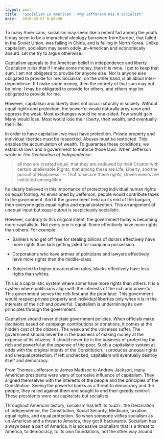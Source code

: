 ```yaml
---
layout: post
title:  "Socialism Is American : Why Jefferson Was A Socialist"
date:   2016-03-07 8:08:00
---
```


To many Americans, socialism may seem like a recent fad among the youth. It may seem to be a impractical ideology borrowed from Europe, that failed in the Soviet Union, was failing in China, and is failing in North Korea. Unlike capitalism, socialism may seem oddly un-American and economically absurd. Let me try to argue otherwise.

Capitalism appeals to the American belief in independence and liberty. Capitalism rules that if I make some money, then it is mine. I get to keep that sum. I am not obligated to provide for anyone else. Nor is anyone else obligated to provide for me. Socialism, on the other hand, is all about inter-dependence. If I make some money, then the entirety of that sum may not be mine. I may be obligated to provide for others, and others may be obligated to provide for me.

However, capitalism and liberty does not occur naturally in society. Without equal rights and protection, the powerful would naturally prey upon and oppress the weak. Most exchanges would be one-sided. Few would gain. Many would lose. Most would lose their liberty, their wealth, and eventually their life.

In order to have capitalism, we must have protection. Private property and individual liberties must be respected. Abuses must be restricted. This enables the accumulation of wealth. To guarantee these conditions, we establish laws and a government to enforce those laws. When Jefferson wrote in *The Declaration of Independence*:

> all men are created equal, that they are endowed by their Creator with certain unalienable Rights, that among these are Life, Liberty, and the pursuit of Happiness. &mdash; That to secure these rights, Governments are instituted among Men


he clearly believed in this importance of protecting individual human rights on equal footing. As envisioned by Jefferson, people would contribute taxes to the government. And if the government held up its end of the bargain, then everyone gets equal rights and equal protection. This arrangement of unequal input but equal output is suspiciously socialistic.

However, contrary to this original intent, the government today is becoming more capitalistic. Not every one is equal. Some effectively have more rights than others. For example:

* Bankers who get off free for stealing billions of dollars effectively have more rights than kids getting jailed for marijuana possession.

* Corporations who have armies of politicians and lawyers effectively have more rights than the middle-class.

* Subjected to higher incarceration rates, blacks effectively have less rights than whites.

This is a capitalistic system where some have more rights than others. It is a system where politicians align with the interests of the rich and powerful. This government serves the rich first and the poor later. This government would respect private property and individual liberties only when it is in the interests of the rich and powerful. Capitalism is undermining its own principles through the government.

Capitalism should never dictate government policies. When officials make decisions based on campaign contributions or donations, it comes at the hidden cost of the citizens. The weak and the voiceless suffer. The government should never be in the business of making money at the expense of its citizens. It should never be in the business of protecting the rich and powerful at the expense of the poor. Such a capitalistic system at odds with the original intents of the Constitution. It produces unequal rights and unequal protection. If left unchecked, capitalism will eventually destroy itself and democracy.

From Thomas Jefferson to James Madison to Andrew Jackson, many American presidents were wary of corrosive influence of capitalism. They aligned themselves with the interests of the people and the principles of the Constitution. Seeing the powerful banks as a threat to democracy and the people, they railed against them and sought to end their greedy control. These presidents were not capitalists but socialists.

Throughout American history, socialism has left its touch : the Declaration of Independence, the Constitution, Social Security, Medicare, taxation, equal rights, and equal protection. So when someone vilifies socialism as un-American and a threat to America, they got it backwards. Socialism has always been a part of America. It is excessive capitalism that is a threat to America, to democracy, to its own foundations, not the other way around.

